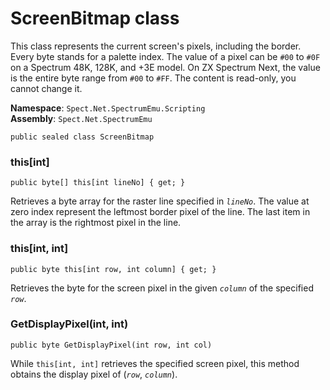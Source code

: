 # ScreenBitmap class

This class represents the current screen's pixels, including the border. Every byte stands for a palette
index. The value of a pixel can be `#00` to `#0F` on a Spectrum 48K, 128K, and +3E model. On ZX Spectrum Next,
the value is the entire byte range from `#00` to `#FF`. The content is read-only, you cannot change it.

__Namespace__: `Spect.Net.SpectrumEmu.Scripting`  
__Assembly__: `Spect.Net.SpectrumEmu`

```CSharp
public sealed class ScreenBitmap
```

### this[int]

```CSharp
public byte[] this[int lineNo] { get; }
```

Retrieves a byte array for the raster line specified in _`lineNo`_. The value at zero index represent 
the leftmost border pixel of the line. The last item in the array is the rightmost pixel in the line.

### this[int, int]

```CSharp
public byte this[int row, int column] { get; }
```

Retrieves the byte for the screen pixel in the given _`column`_ of the specified _`row`_.

### GetDisplayPixel(int, int)

```CSharp
public byte GetDisplayPixel(int row, int col)
```

While `this[int, int]` retrieves the specified screen pixel, this method obtains the display pixel of 
(_`row`_, _`column`_). 
